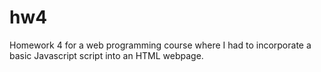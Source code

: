 # hw4
Homework 4 for a web programming course where I had to incorporate a basic Javascript script into an HTML webpage.
